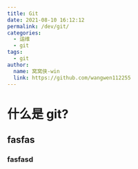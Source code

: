 ```yaml
---
title: Git
date: 2021-08-10 16:12:12
permalink: /dev/git/
categories:
  - 运维
  - git
tags:
  - git
author:
  name: 窝窝侠-win
  link: https://github.com/wangwen112255
---
```

# 什么是 git?
##  fasfas

### fasfasd
